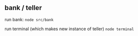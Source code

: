 ## bank / teller

run bank:
`node src/bank`

run terminal (which makes new instance of teller)
`node terminal`
